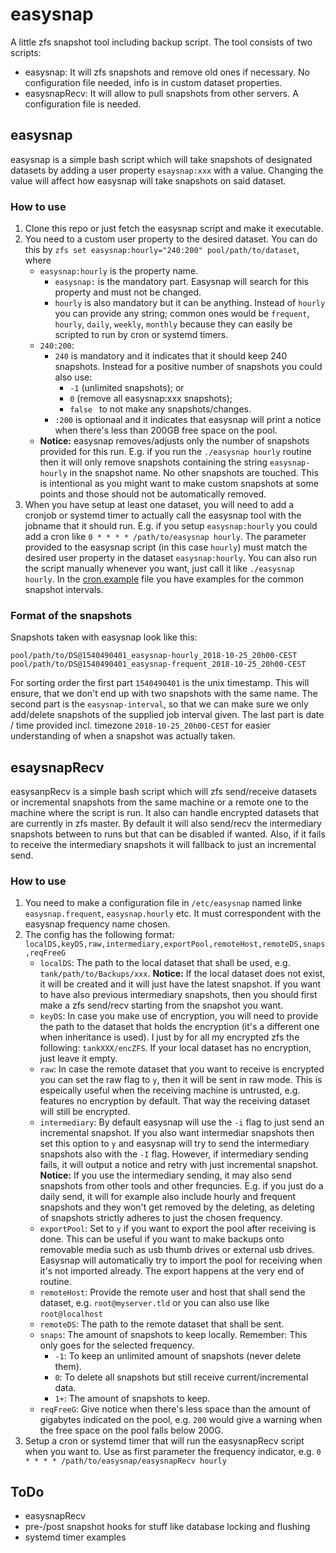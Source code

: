 # easysnap

A little zfs snapshot tool including backup script. The tool consists of two scripts:

* easysnap: It will zfs snapshots and remove old ones if necessary. No configuration file needed, info is in custom dataset properties.
* easysnapRecv: It will allow to pull snapshots from other servers. A configuration file is needed.

## easysnap

easysnap is a simple bash script which will take snapshots of designated datasets by adding a user property `esaysnap:xxx` with a value. Changing the value will affect how easysnap will take snapshots on said dataset.

### How to use

1. Clone this repo or just fetch the easysnap script and make it executable.
1. You need to a custom user property to the desired dataset. You can do this by `zfs set easysnap:hourly="240:200" pool/path/to/dataset`, where
   * `easysnap:hourly` is the property name.
      * `easysnap:` is the mandatory part. Easysnap will search for this property and must not be changed.
      * `hourly` is also mandatory but it can be anything. Instead of `hourly` you can provide any string; common ones would be `frequent`, `hourly`, `daily`, `weekly`, `monthly` because they can easily be scripted to run by cron or systemd timers.
   * `240:200`:
      * `240` is mandatory and it indicates that it should keep 240 snapshots. Instead for a positive number of snapshots you could also use:
         * `-1` (unlimited snapshots); or
         * `0` (remove all easysnap:xxx snapshots);
         * `false ` to not make any snapshots/changes.
      * `:200` is optionaal and it indicates that easysnap will print a notice when there's less than 200GB free space on the pool.
   * __Notice:__ easysnap removes/adjusts only the number of snapshots provided for this run. E.g. if you run the `./easysnap hourly` routine then it will only remove snapshots containing the string `easysnap-hourly` in the snapshot name. No other snapshots are touched. This is intentional as you might want to make custom snapshots at some points and those should not be automatically removed.
1. When you have setup at least one dataset, you will need to add a cronjob or systemd timer to actually call the easysnap tool with the jobname that it should run. E.g. if you setup `easysnap:hourly` you could add a cron like `0 * * * * /path/to/easysnap hourly`. The parameter provided to the easysnap script (in this case `hourly`) must match the desired user property in the dataset `easysnap:hourly`. You can also run the script manually whenever you want, just call it like `./easysnap hourly`. In the [cron.example](cron.example) file you have examples for the common snapshot intervals.

### Format of the snapshots

Snapshots taken with easysnap look like this:

```
pool/path/to/DS@1540490401_easysnap-hourly_2018-10-25_20h00-CEST
pool/path/to/DS@1540490401_easysnap-frequent_2018-10-25_20h00-CEST

```

For sorting order the first part `1540490401` is the unix timestamp. This will ensure, that we don't end up with two snapshots with the same name. The second part is the `easysnap-interval`, so that we can make sure we only add/delete snapshots of the supplied job interval given. The last part is date / time provided incl. timezone `2018-10-25_20h00-CEST` for easier understanding of when a snapshot was actually taken.


## esaysnapRecv

easysanpRecv is a simple bash script which will zfs send/receive datasets or incremental snapshots from the same machine or a remote one to the machine where the script is run. It also can handle encrypted datasets that are currently in zfs master. By default it will also send/recv the intermediary snapshots between to runs but that can be disabled if wanted. Also, if it fails to receive the intermediary snapshots it will fallback to just an incremental send.

### How to use

1. You need to make a configuration file in `/etc/easysnap` named linke `easysnap.frequent`, `easysnap.hourly` etc. It must correspondent with the easysnap frequency name chosen.
1. The config has the following format: `localDS,keyDS,raw,intermediary,exportPool,remoteHost,remoteDS,snaps,reqFreeG`
   * `localDS`: The path to the local dataset that shall be used, e.g. `tank/path/to/Backups/xxx`. __Notice:__ If the local dataset does not exist, it will be created and it will just have the latest snapshot. If you want to have also previous intermediary snapshots, then you should first make a zfs send/recv starting from the snapshot you want.
   * `keyDS`: In case you make use of encryption, you will need to provide the path to the dataset that holds the encryption (it's a different one when inheritance is used). I just by for all my encrypted zfs the following: `tankXXX/encZFS`. If your local dataset has no encryption, just leave it empty.
   * `raw`: In case the remote dataset that you want to receive is encrypted you can set the raw flag to `y`, then it will be sent in raw mode. This is espeically useful when the receiving machine is untrusted, e.g. features no encryption by default. That way the receiving dataset will still be encrypted.
   * `intermediary`: By default easysnap will use the `-i` flag to just send an incremental snapshot. If you also want intermediar snapshots then set this option to `y` and easysnap will try to send the intermediary snapshots also with the `-I` flag. However, if intermediary sending fails, it will output a notice and retry with just incremental snapshot. __Notice:__ If you use the intermediary sending, it may also send snapshots from other tools and other frequncies. E.g. if you just do a daily send, it will for example also include hourly and frequent snapshots and they won't get removed by the deleting, as deleting of snapshots strictly adheres to just the chosen frequency.
   * `exportPool`: Set to `y` if you want to export the pool after receiving is done. This can be useful if you want to make backups onto removable media such as usb thumb drives or external usb drives. Easysnap will automatically try to import the pool for receiving when it's not imported already. The export happens at the very end of routine.
   * `remoteHost`: Provide the remote user and host that shall send the dataset, e.g. `root@myserver.tld` or you can also use like `root@localhost`
   * `remoteDS`: The path to the remote dataset that shall be sent.
   * `snaps`: The amount of snapshots to keep locally. Remember: This only goes for the selected frequency.
      * `-1`: To keep an unlimited amount of snapshots (never delete them).
      * `0`: To delete all snapshots but still receive current/incremental data.
      * `1+`: The amount of snapshots to keep.
   * `reqFreeG`: Give notice when there's less space than the amount of gigabytes indicated on the pool, e.g. `200` would give a warning when the free space on the pool falls below 200G.
1. Setup a cron or systemd timer that will run the easysnapRecv script when you want to. Use as first parameter the frequency indicator, e.g. `0 * * * * /path/to/easysnap/easysnapRecv hourly`

## ToDo

- easysnapRecv
- pre-/post snapshot hooks for stuff like database locking and flushing
- systemd timer examples
